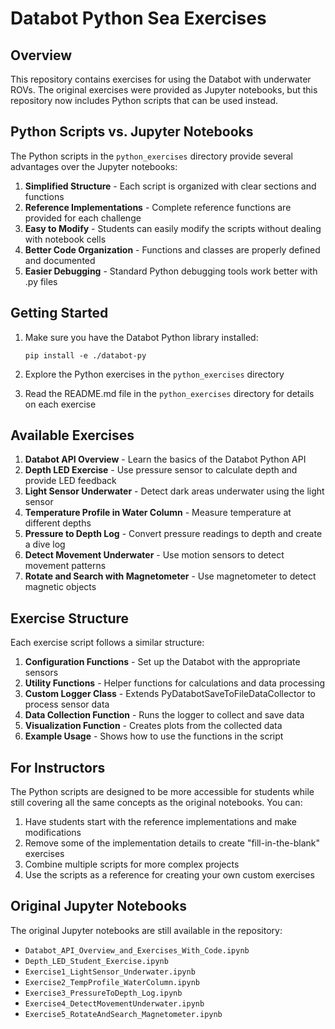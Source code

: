 # Databot Python Sea Exercises

## Overview

This repository contains exercises for using the Databot with underwater ROVs. The original exercises were provided as Jupyter notebooks, but this repository now includes Python scripts that can be used instead.

## Python Scripts vs. Jupyter Notebooks

The Python scripts in the `python_exercises` directory provide several advantages over the Jupyter notebooks:

1. **Simplified Structure** - Each script is organized with clear sections and functions
2. **Reference Implementations** - Complete reference functions are provided for each challenge
3. **Easy to Modify** - Students can easily modify the scripts without dealing with notebook cells
4. **Better Code Organization** - Functions and classes are properly defined and documented
5. **Easier Debugging** - Standard Python debugging tools work better with .py files

## Getting Started

1. Make sure you have the Databot Python library installed:
   ```
   pip install -e ./databot-py
   ```

2. Explore the Python exercises in the `python_exercises` directory
3. Read the README.md file in the `python_exercises` directory for details on each exercise

## Available Exercises

1. **Databot API Overview** - Learn the basics of the Databot Python API
2. **Depth LED Exercise** - Use pressure sensor to calculate depth and provide LED feedback
3. **Light Sensor Underwater** - Detect dark areas underwater using the light sensor
4. **Temperature Profile in Water Column** - Measure temperature at different depths
5. **Pressure to Depth Log** - Convert pressure readings to depth and create a dive log
6. **Detect Movement Underwater** - Use motion sensors to detect movement patterns
7. **Rotate and Search with Magnetometer** - Use magnetometer to detect magnetic objects

## Exercise Structure

Each exercise script follows a similar structure:

1. **Configuration Functions** - Set up the Databot with the appropriate sensors
2. **Utility Functions** - Helper functions for calculations and data processing
3. **Custom Logger Class** - Extends PyDatabotSaveToFileDataCollector to process sensor data
4. **Data Collection Function** - Runs the logger to collect and save data
5. **Visualization Function** - Creates plots from the collected data
6. **Example Usage** - Shows how to use the functions in the script

## For Instructors

The Python scripts are designed to be more accessible for students while still covering all the same concepts as the original notebooks. You can:

1. Have students start with the reference implementations and make modifications
2. Remove some of the implementation details to create "fill-in-the-blank" exercises
3. Combine multiple scripts for more complex projects
4. Use the scripts as a reference for creating your own custom exercises

## Original Jupyter Notebooks

The original Jupyter notebooks are still available in the repository:

- `Databot_API_Overview_and_Exercises_With_Code.ipynb`
- `Depth_LED_Student_Exercise.ipynb`
- `Exercise1_LightSensor_Underwater.ipynb`
- `Exercise2_TempProfile_WaterColumn.ipynb`
- `Exercise3_PressureToDepth_Log.ipynb`
- `Exercise4_DetectMovementUnderwater.ipynb`
- `Exercise5_RotateAndSearch_Magnetometer.ipynb`